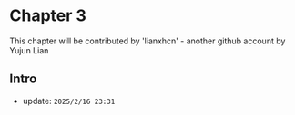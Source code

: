# Chapter 3

This chapter will be contributed by 'lianxhcn' - another github account by Yujun Lian

## Intro
- update: `2025/2/16 23:31`
